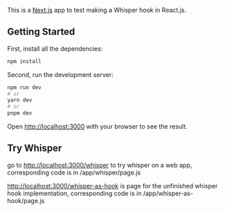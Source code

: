 This is a [Next.js](https://nextjs.org/) app to test making a Whisper hook in React.js.

## Getting Started

First, install all the dependencies:

```bash
npm install
```

Second, run the development server:

```bash
npm run dev
# or
yarn dev
# or
pnpm dev
```

Open [http://localhost:3000](http://localhost:3000) with your browser to see the result.


## Try Whisper

go to [http://localhost:3000/whisper](http://localhost:3000/whisper) to try whisper on a web app, corresponding code is in /app/whisper/page.js

[http://localhost:3000/whisper-as-hook](http://localhost:3000/whisper-as-hook) is page for the unfinished whisper hook implementation, corresponding code is in /app/whisper-as-hook/page.js
